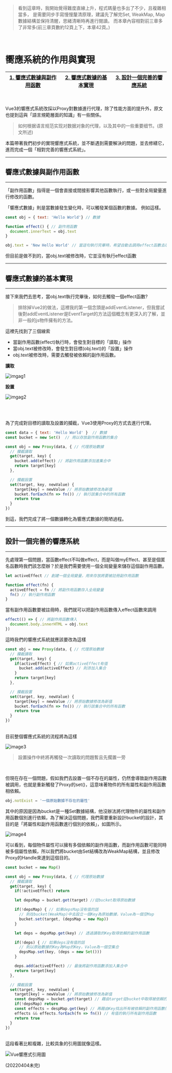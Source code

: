 > 看到這章時，我開始覺得難度直線上升，程式碼量也多出了不少，且複雜相當多，
是需要同步手寫慢慢釐清原理，建議先了解完Set, WeakMap, Map數據結構並保持清醒，思緒清晰時再進行閱讀。
而本章內容相對前三章多了非常多(前三章頁數約12頁上下，本章42頁。)
</br>


# 嚮應系統的作用與實現

|[1. 響應式數據與副作用函數](#響應式數據與副作用函數)|[2. 響應式數據的基本實現](#響應式數據的基本實現)|[3. 設計一個完善的響應系統](#設計一個完善的響應系統)|
|-|-|-|
</br>

Vue3的響應式系統改採以Proxy對數據進行代理，除了性能方面的提升外，原文也提到這與「語言規範層面的知識」有一些關係。

> 如何根据语言规范实现对数据对象的代理，以及其中的一些重要细节。(原文所述)

本篇帶著我們初步的實現響應式系統，並不斷遇到需要解決的問題，並去修繕它，進而完成一個「相對完善的響應式系統」。
</br>

---
## 響應式數據與副作用函數
---
「副作用函數」指得是一個會直接或間接影響其他函數執行，或一些對全局變量進行修改的函數。

「響應式數據」則是當數據發生變化時，可以觸發某個函數的數據。
例如這樣。

```js
const obj = { text: 'Hello World'} // 數據

function effect() { // 副作用函數
  document.innerText = obj.text
}

obj.text = 'New Hello World' // 當這句執行完畢時，希望自動去調用effect函數去改變DOM元素的文本節點
```
但目前是做不到的，當obj.text被修改時，它並沒有執行effect函數
</br>

---
## 響應式數據的基本實現
---
接下來我們去思考，當obj.text執行完畢後，如何去觸發一個effect函數?
> 排除掉Vue2的做法，這裡我的第一個念頭是addEventListener，但我嘗試後對addEventListener是EventTarget的方法這個概念有更深入的了解，並非一般的js物件擁有的方法。

這裡先找到了三個線索
* 當副作用函數(effect)執行時，會發生對目標的「讀取」操作
* 當obj.text被修改時，會發生對目標(obj.text)的「設置」操作
* obj.text被修改時，需要去觸發被依賴的副作用函數。

**讀取**

![imgag1](./image1.svg)
</br>

**設置**

![imgag2](./image2.svg)

</br>
</br>

為了完成對目標的讀取及設置的攔截，Vue3使用Proxy的方式去進行代理。
```js
const data = { text: 'Hello World' }  // 數據
const bucket = new Set()  // 用以存放副作用函數的集合

const obj = new Proxy(data, { // 代理原始數據
  // 攔截讀取
  get(target, key) {
    bucket.add(effect) // 將副作用函數添加進集合中
    return target[key]
  },

  // 攔截設置
  set(target, key, newValue) {
    target[key] = newValue // 將原始數據修改為新值
    bucket.forEach(fn => fn()) // 執行該集合中的所有函數
    return true
  }
})
```

到這，我們完成了將一個數據轉化為響應式數據的簡陋過程。
</br>

---
## 設計一個完善的響應系統
---
先處理第一個問題，當函數effect不叫做effect，而是叫做myEffect、甚至是個匿名函數時我們該怎麼辦？於是我們需要使用一個全局變量來儲存這個副作用函數。
```js
let activeEffect // 創建一個全局變量，用來存放將要被註冊副作用函數

function effect(fn) {
  activeEffect = fn // 將副作用函數存入全局變量
  fn() // 執行副作用函數
}
```

當有副作用函數要被註冊時，我們就可以把副作用函數傳入effect函數來調用
```js
effect(() => { // 將副作用函數傳入
  document.body.innerHTML = obj.text
})
```

這時我們的響應式系統就應該要改為這樣
```js
const obj = new Proxy(data, { // 代理原始數據
  // 攔截讀取
  get(target, key) {
    if(activeEffect) { // 如果activeEffect有值
      bucket.add(activeEffect) // 則添加入集合
    }
    return target[key]
  },

  // 攔截設置
  set(target, key, newValue) {
    target[key] = newValue // 將原始數據修改為新值
    bucket.forEach(fn => fn()) // 執行該集合中的所有函數
    return true
  }
})
```
</br>
目前整個響應式系統的流程將為這樣

![image3](./image3.svg)
> 設置操作中終將再觸發一次讀取的問題暫且先擱置一旁

</br>

但現在存在一個問題，假如我們去設置一個不存在的屬性，仍然會導致副作用函數被調用，也就是重新觸發了Proxy的set()，這意味著物件的所有屬性和副作用函數相依賴。

```js
obj.notExist = '一個原始數據不存在的屬性'
```

其中的原因是因為bucket是一種Set數據結構，他沒辦法將代理物件的屬性和副作用函數個別進行依賴，為了解決這個問題，我們需要重新設計bucket的設計，其目的是「將屬性和副作用函數進行個別的依賴」，如圖所示。

![image4](./image4.svg)

可以看到，每個物件屬性可以擁有多個依賴的副作用函數，而副作用函數可能同時被多個屬性依賴，所以我們將bucket由Set結構改為WeakMap結構，並且修改Proxy的Handle來達到這個目的。

```js
const bucket = new Map()

const obj = new Proxy(data, { // 代理原始數據
  // 攔截讀取
  get(target, key) {
    if(!activeEffect) return

    let depsMap = bucket.get(target) //從bucket取得原始數據

    if(!depsMap) { // 如果depsMap沒有值的話
      // 則在bucket(WeakMap)中去設立一個Key為原始數據，Value為一個空Map
      bucket.set(target, (depsMap = new Map))
    }

    let deps = depsMap.get(key) // 透過讀取的Key取得依賴的副作用函數

    if(!deps) { // 如果deps沒有值的話
      // 則以原始數據的Key為Map的Key，Value為一個空集合
      depsMap.set(key, (deps = new Set()))
    }

    deps.add(activeEffect) // 最後將副作用函數添加入集合中
    return target[key]
  },

  // 攔截設置
  set(target, key, newValue) {
    target[key] = newValue // 將原始數據修改為新值
    const depsMap = bucket.get(target) // 藉由target從bucket中取得被依賴的key(Map)
    if(!depsMap) return
    const effects = despMap.get(key) // 再藉由Key找出所有被依賴的副作用函數(Set)
    effects && effects.forEach(fn => fn()) // 有值的執行所有副作用函數
    return true
  }
})
```
</br>
這段看著比較複雜，比較具象的引用圖就像這樣。

![Vue響應式引用圖](./Vue%E9%9F%BF%E6%87%89%E5%BC%8F%E5%BC%95%E7%94%A8%E5%9C%96.svg)

(20220404未完)